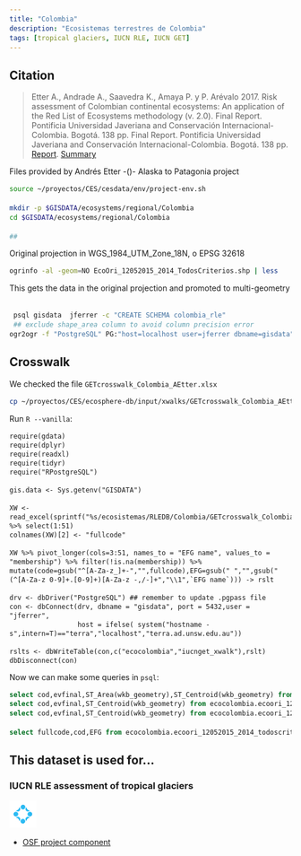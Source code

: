 ```yaml
---
title: "Colombia"
description: "Ecosistemas terrestres de Colombia"
tags: [tropical glaciers, IUCN RLE, IUCN GET]
---
```


## Citation

> Etter A., Andrade A., Saavedra K., Amaya P. y P. Arévalo 2017. Risk assessment of Colombian continental ecosystems: An application of the Red List of Ecosystems methodology (v. 2.0). Final Report. Pontificia Universidad Javeriana and Conservación Internacional-Colombia. Bogotá. 138 pp. Final Report. Pontificia Universidad Javeriana and Conservación Internacional-Colombia. Bogotá. 138 pp. [Report](https://www.researchgate.net/publication/325498072_Risk_assessment_of_Colombian_continental_ecosystems_An_application_of_the_Red_List_of_Ecosystems_methodology_v_20). [Summary](https://iucnrle.org/static/media/uploads/references/published-assessments/Brochures/brochure_lre_colombia_v_2.0.pdf)

Files provided by Andrés Etter -()- Alaska to Patagonia project


```sh
source ~/proyectos/CES/cesdata/env/project-env.sh

mkdir -p $GISDATA/ecosystems/regional/Colombia
cd $GISDATA/ecosystems/regional/Colombia

##
```

Original projection in WGS_1984_UTM_Zone_18N, o EPSG 32618

```sh
ogrinfo -al -geom=NO EcoOri_12052015_2014_TodosCriterios.shp | less


```
This gets the data in the original projection and promoted to multi-geometry

```sh

 psql gisdata  jferrer -c "CREATE SCHEMA colombia_rle"
 ## exclude shape_area column to avoid column precision error
ogr2ogr -f "PostgreSQL" PG:"host=localhost user=jferrer dbname=gisdata" -nlt PROMOTE_TO_MULTI -lco SCHEMA=ecocolombia $GISDATA/ecosistemas/RLEDB/Colombia/EcoOri_12052015_2014_TodosCriterios.shp -sql "SELECT COD, A1P, A1E, A2aP, A2aE, A2bP, A2bE, A3P, A3E, C2,  D2, B1ai, B1aiiV1, B1aiiV2, B1aiii, B2ai, B2aiiV1, B2aiiV2, B2aiii, C2Precp, EvFinal FROM EcoOri_12052015_2014_TodosCriterios"


```

## Crosswalk

We checked the file `GETcrosswalk_Colombia_AEtter.xlsx`

```sh
cp ~/proyectos/CES/ecosphere-db/input/xwalks/GETcrosswalk_Colombia_AEtter.xlsx $GISDATA/ecosistemas/RLEDB/Colombia
```

Run `R --vanilla`:

```{r}
require(gdata)
require(dplyr)
require(readxl)
require(tidyr)
require("RPostgreSQL")

gis.data <- Sys.getenv("GISDATA")

XW <- read_excel(sprintf("%s/ecosistemas/RLEDB/Colombia/GETcrosswalk_Colombia_AEtter.xlsx",gis.data),sheet=3) %>% select(1:51)
colnames(XW)[2] <- "fullcode"

XW %>% pivot_longer(cols=3:51, names_to = "EFG name", values_to = "membership") %>% filter(!is.na(membership)) %>% mutate(code=gsub("^[A-Za-z_]+-","",fullcode),EFG=gsub(" ","",gsub("(^[A-Za-z 0-9]+.[0-9]+)[A-Za-z -,/-]+","\\1",`EFG name`))) -> rslt

drv <- dbDriver("PostgreSQL") ## remember to update .pgpass file
con <- dbConnect(drv, dbname = "gisdata", port = 5432,user = "jferrer",
                 host = ifelse( system("hostname -s",intern=T)=="terra","localhost","terra.ad.unsw.edu.au"))

rslts <- dbWriteTable(con,c("ecocolombia","iucnget_xwalk"),rslt)
dbDisconnect(con)
```

Now we can make some queries in `psql`:

```sql
select cod,evfinal,ST_Area(wkb_geometry),ST_Centroid(wkb_geometry) from ecocolombia.ecoori_12052015_2014_todoscriterios m left join ecocolombia.iucnget_xwalk x on m.cod=x.code where "EFG" IN ('T1.3');
select cod,evfinal,ST_Centroid(wkb_geometry) from ecocolombia.ecoori_12052015_2014_todoscriterios m left join ecocolombia.iucnget_xwalk x on m.cod=x.code where "EFG" IN ('T6.1');
select cod,evfinal,ST_Centroid(wkb_geometry) from ecocolombia.ecoori_12052015_2014_todoscriterios m left join ecocolombia.iucnget_xwalk x on m.cod=x.code where "EFG" IN ('T6.5');

select fullcode,cod,EFG from ecocolombia.ecoori_12052015_2014_todoscriterios m left join ecocolombia.iucnget_xwalk x on m.cod=x.code where "EFG" IN ('T6.5');

```


## This dataset is used for...

### IUCN RLE assessment of tropical glaciers 

![](/img/osf-logo.png) 

- [OSF project component](https://osf.io/432sb/)


